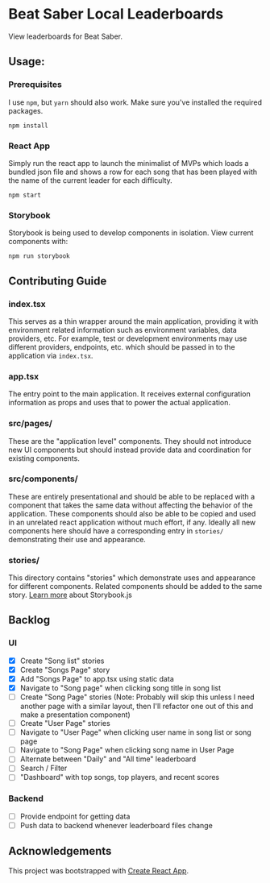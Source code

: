 # Beat Saber Local Leaderboards

View leaderboards for Beat Saber.

## Usage:

### Prerequisites

I use `npm`, but `yarn` should also work. Make sure you've installed the required packages.

```
npm install
```

### React App

Simply run the react app to launch the minimalist of MVPs which loads a bundled json file and shows a row for each song that has been played with the name of the current leader for each difficulty.

```
npm start
```

### Storybook
Storybook is being used to develop components in isolation. View current components with:

```
npm run storybook
```

## Contributing Guide

### index.tsx
This serves as a thin wrapper around the main application, providing it with environment related information such as environment variables, data providers, etc. For example, test or development environments may use different providers, endpoints, etc. which should be passed in to the application via `index.tsx`.

### app.tsx
The entry point to the main application. It receives external configuration information as props and uses that to power the actual application.

### src/pages/
These are the "application level" components. They should not introduce new UI components but should instead provide data and coordination for existing components.

### src/components/
These are entirely presentational and should be able to be replaced with a component that takes the same data without affecting the behavior of the application. These components should also be able to be copied and used in an unrelated react application without much effort, if any. Ideally all new components here should have a corresponding entry in `stories/` demonstrating their use and appearance.

### stories/
This directory contains "stories" which demonstrate uses and appearance for different components. Related components should be added to the same story. [Learn more](http://storybook.js.org) about Storybook.js

## Backlog

### UI
* [X] Create "Song list" stories
* [X] Create "Songs Page" story
* [X] Add "Songs Page" to app.tsx using static data
* [X] Navigate to "Song page" when clicking song title in song list
* [ ] Create "Song Page" stories (Note: Probably will skip this unless I need another page with a similar layout, then I'll refactor one out of this and make a presentation component)
* [ ] Create "User Page" stories
* [ ] Navigate to "User Page" when clicking user name in song list or song page
* [ ] Navigate to "Song Page" when clicking song name in User Page
* [ ] Alternate between "Daily" and "All time" leaderboard
* [ ] Search / Filter
* [ ] "Dashboard" with top songs, top players, and recent scores

### Backend
* [ ] Provide endpoint for getting data
* [ ] Push data to backend whenever leaderboard files change

## Acknowledgements
This project was bootstrapped with [Create React App](https://github.com/facebookincubator/create-react-app).